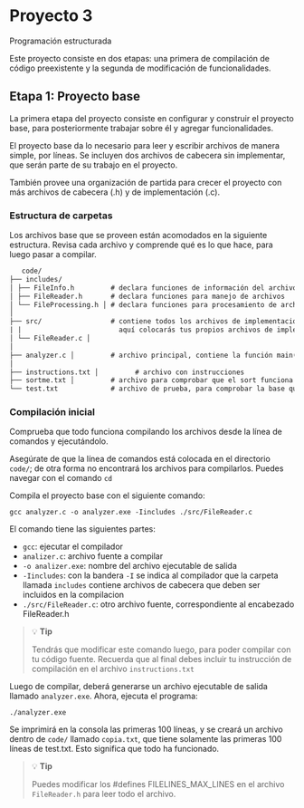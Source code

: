 # Proyecto 3
Programación estructurada

Este proyecto consiste en dos etapas: una primera de compilación de código preexistente y la segunda de modificación de funcionalidades.

## Etapa 1: Proyecto base
La primera etapa del proyecto consiste en configurar y construir el proyecto base, para posteriormente trabajar sobre él y agregar funcionalidades.

El proyecto base da lo necesario para leer y escribir archivos de manera simple, por líneas.
Se incluyen dos archivos de cabecera sin implementar, que serán parte de su trabajo en el proyecto.

También provee una organización de partida para crecer el proyecto con más archivos de cabecera (.h) y de implementación (.c).

### Estructura de carpetas
Los archivos base que se proveen están acomodados en la siguiente estructura. Revisa cada archivo y comprende qué es lo que hace, para luego pasar a compilar.
```txt
   code/                 
├── includes/            
│ ├── FileInfo.h         # declara funciones de información del archivo
│ ├── FileReader.h       # declara funciones para manejo de archivos
│ └── FileProcessing.h │ # declara funciones para procesamiento de archivos
│                        
├── src/                 # contiene todos los archivos de implementación para las cabeceras;
| |                        aquí colocarás tus propios archivos de implementación
│ └── FileReader.c │       
│                        
├── analyzer.c │         # archivo principal, contiene la función main()
│                        
├── instructions.txt │         # archivo con instrucciones
├── sortme.txt │         # archivo para comprobar que el sort funciona
└── test.txt             # archivo de prueba, para comprobar la base que funciona.
```
 
### Compilación inicial
Comprueba que todo funciona compilando los archivos desde la línea de comandos y ejecutándolo.

Asegúrate de que la línea de comandos está colocada en el directorio `code/`; de otra forma no encontrará los archivos para compilarlos. Puedes navegar con el comando `cd`

Compila el proyecto base con el siguiente comando:
```shell
gcc analyzer.c -o analyzer.exe -Iincludes ./src/FileReader.c
```
El comando tiene las siguientes partes:
- `gcc`: ejecutar el compilador
- `analizer.c`: archivo fuente a compilar
- `-o analizer.exe`: nombre del archivo ejecutable de salida
- `-Iincludes`: con la bandera `-I` se indica al compilador que la carpeta llamada `includes` contiene archivos de cabecera que deben ser incluidos en la compilacion
- `./src/FileReader.c`: otro archivo fuente, correspondiente al encabezado FileReader.h

> 💡 **Tip**
>
> Tendrás que modificar este comando luego, para poder compilar con tu código fuente. Recuerda que al final debes incluir tu instrucción de compilación en el archivo `instructions.txt`

Luego de compilar, deberá generarse un archivo ejecutable de salida llamado `analyzer.exe`. Ahora, ejecuta el programa:
```shell
./analyzer.exe
```

Se imprimirá en la consola las primeras 100 líneas, y se creará un archivo dentro de `code/` llamado `copia.txt`, que tiene solamente las primeras 100 líneas de test.txt. Esto significa que todo ha funcionado.
>💡 **Tip**
>
>Puedes modificar los #defines FILELINES_MAX_LINES en el archivo `FileReader.h` para leer todo el archivo.
